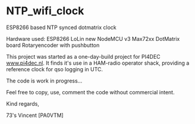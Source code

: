 # NTP_wifi_clock
ESP8266 based NTP synced dotmatrix clock

Hardware used:
ESP8266 LoLin new NodeMCU v3
Max72xx DotMatrix board
Rotaryencoder with pushbutton

This project was started as a one-day-build project for PI4DEC www.pi4dec.nl.
It finds it's use in a HAM-radio operator shack, providing  a reference clock for qso logging in UTC.

The code is work in progress...

Feel free to copy, use, comment the code without commercial intent.

Kind regards,

73's 
Vincent [PA0VTM]
